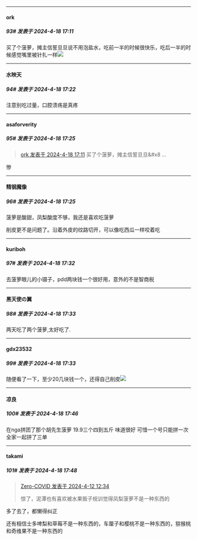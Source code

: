 ﻿
*****

####  ork  
##### 93#       发表于 2024-4-18 17:11

买了个菠萝，摊主信誓旦旦说不用泡盐水，吃前一半的时候很快乐，吃后一半的时候感觉嘴里被针扎一样<img src="https://static.saraba1st.com/image/smiley/face2017/125.png" referrerpolicy="no-referrer">


*****

####  水映天  
##### 94#       发表于 2024-4-18 17:22

注意别吃过量，口腔溃疡是真疼

*****

####  asaforverity  
##### 95#       发表于 2024-4-18 17:25

<blockquote><a href="httphttps://bbs.saraba1st.com/2b/forum.php?mod=redirect&amp;goto=findpost&amp;pid=64640641&amp;ptid=2179522" target="_blank">ork 发表于 2024-4-18 17:11</a>
买了个菠萝，摊主信誓旦旦&amp;#x8 ...</blockquote>
惨

*****

####  精钢魔像  
##### 96#       发表于 2024-4-18 17:25

菠萝是酸甜，凤梨酸度不够，我还是喜欢吃菠萝

削皮更不是问题了。沿着外皮的纹路切开，可以像吃西瓜一样咬着吃


*****

####  kuriboh  
##### 97#       发表于 2024-4-18 17:32

去菠萝眼儿的小镊子，pdd两块钱一个很好用，意外的不是智商税

*****

####  黑天使の翼  
##### 98#       发表于 2024-4-18 17:33

两天吃了两个菠萝,太好吃了.

*****

####  gdx23532  
##### 99#       发表于 2024-4-18 17:33

随便看了一下，至少20几块钱一个，还得自己削皮<img src="https://static.saraba1st.com/image/smiley/face2017/002.png" referrerpolicy="no-referrer">


*****

####  凉良  
##### 100#       发表于 2024-4-18 17:46

在nga拼团了那个胡先生菠萝 19.9三个四到五斤 味道很好 可惜一个号只能拼一次 全家一起拼了三单


*****

####  takami  
##### 101#       发表于 2024-4-18 17:48

<blockquote><a href="httphttps://bbs.saraba1st.com/2b/forum.php?mod=redirect&amp;goto=findpost&amp;pid=64569562&amp;ptid=2179522" target="_blank">Zero-COVID 发表于 2024-4-12 12:34</a>

惊了，泥潭也有喜欢被水果贩子规训觉得凤梨菠萝不是一种东西的</blockquote>
多了去了，都懒得纠正

还有相信士多啤梨和草莓不是一种东西的，车厘子和樱桃不是一种东西的，猕猴桃和奇维果不是一种东西的

